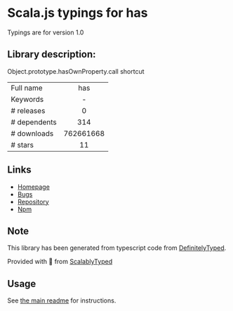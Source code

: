 
# Scala.js typings for has

Typings are for version 1.0

## Library description:
Object.prototype.hasOwnProperty.call shortcut

|                    |                 |
| ------------------ | :-------------: |
| Full name          | has |
| Keywords           | - |
| # releases         | 0 |
| # dependents       | 314 |
| # downloads        | 762661668 |
| # stars            | 11 |

## Links
- [Homepage](https://github.com/tarruda/has)
- [Bugs](https://github.com/tarruda/has/issues)
- [Repository](https://github.com/tarruda/has)
- [Npm](https://www.npmjs.com/package/has)
    


## Note
This library has been generated from typescript code from [DefinitelyTyped](https://definitelytyped.org).

Provided with :purple_heart: from [ScalablyTyped](https://github.com/oyvindberg/ScalablyTyped)

## Usage
See [the main readme](../../readme.md) for instructions.



